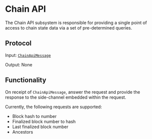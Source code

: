 # Chain API

The Chain API subsystem is responsible for providing a single point of access to chain state data via a set of pre-determined queries.

## Protocol

Input: [`ChainApiMessage`](../../types/overseer-protocol.md#chain-api-message)

Output: None

## Functionality

On receipt of `ChainApiMessage`, answer the request and provide the response to the side-channel embedded within the request.

Currently, the following requests are supported:
* Block hash to number
* Finalized block number to hash
* Last finalized block number
* Ancestors
